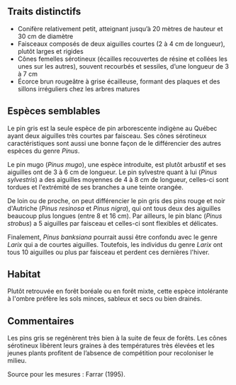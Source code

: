 
<!--

1-https://www.inaturalist.org/observations/187946536
1-https://www.inaturalist.org/observations/241200128
6-https://www.inaturalist.org/observations/253673480
1-https://www.inaturalist.org/observations/236535876
2-https://www.inaturalist.org/observations/197382320
3-https://www.inaturalist.org/observations/243500158
4-https://www.inaturalist.org/observations/252056533
1-https://www.inaturalist.org/observations/241183390

-->

## Traits distinctifs

- Conifère relativement petit, atteignant jusqu’à 20 mètres de hauteur et 30 cm de diamètre
- Faisceaux composés de deux aiguilles courtes (2 à 4 cm de longueur), plutôt larges et rigides
- Cônes femelles sérotineux (écailles recouvertes de résine et collées les unes sur les autres), souvent recourbés et sessiles, d’une longueur de 3 à 7 cm
- Écorce brun rougeâtre à grise écailleuse, formant des plaques et des sillons irréguliers chez les arbres matures


## Espèces semblables

Le pin gris est la seule espèce de pin arborescente indigène au Québec ayant deux aiguilles très courtes par faisceau. Ses cônes sérotineux caractéristiques sont aussi une bonne façon de le différencier des autres espèces du genre _Pinus_. 

Le pin mugo (_Pinus mugo_), une espèce introduite, est plutôt arbustif et ses aiguilles ont de 3 à 6 cm de longueur. Le pin sylvestre quant à lui (_Pinus sylvestris_) a des aiguilles moyennes de 4 à 8 cm de longueur, celles-ci sont tordues et l'extrémité de ses branches a une teinte orangée. 

De loin ou de proche, on peut différencier le pin gris des pins rouge et noir d'Autriche (_Pinus resinosa_ et _Pinus nigra_), qui ont tous deux des aiguilles beaucoup plus longues (entre 8 et 16 cm). Par ailleurs, le pin blanc (_Pinus strobus_) a 5 aiguilles par faisceau et celles-ci sont flexibles et délicates. 

Finalement, _Pinus banksiana_ pourrait aussi être confondu avec le genre _Larix_ qui a de courtes aiguilles. Toutefois, les individus du genre _Larix_ ont tous 10 aiguilles ou plus par faisceau et perdent ces dernières l'hiver.

## Habitat

Plutôt retrouvée en forêt boréale ou en forêt mixte, cette espèce intolérante à l'ombre préfère les sols minces, sableux et secs ou bien drainés.

## Commentaires

Les pins gris se regénèrent très bien à la suite de feux de forêts. Les cônes sérotineux libèrent leurs graines à des températures très élevées et les jeunes plants profitent de l’absence de compétition pour recoloniser le milieu. 

Source pour les mesures : Farrar (1995).


